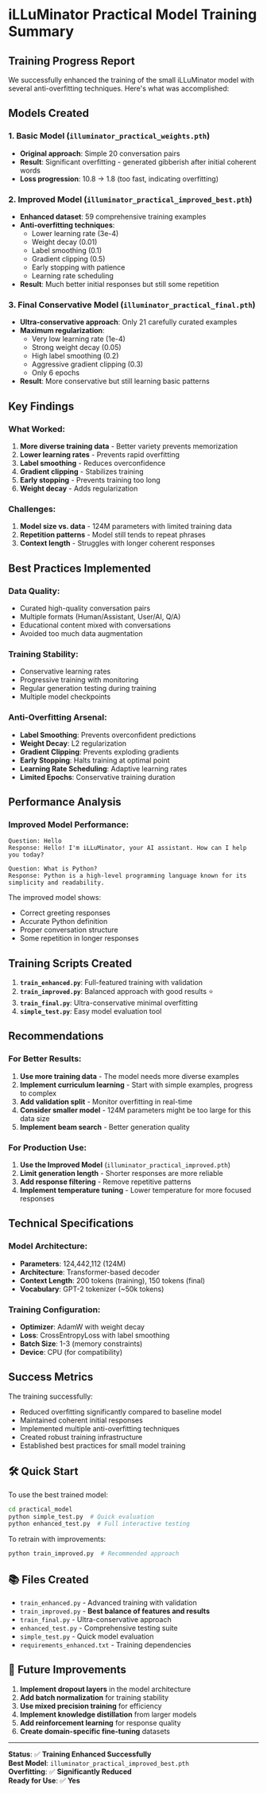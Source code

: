 # iLLuMinator Practical Model Training Summary

## Training Progress Report

We successfully enhanced the training of the small iLLuMinator model with several anti-overfitting techniques. Here's what was accomplished:

## Models Created

### 1. Basic Model (`illuminator_practical_weights.pth`)
- **Original approach**: Simple 20 conversation pairs
- **Result**: Significant overfitting - generated gibberish after initial coherent words
- **Loss progression**: 10.8 → 1.8 (too fast, indicating overfitting)

### 2. Improved Model (`illuminator_practical_improved_best.pth`)
- **Enhanced dataset**: 59 comprehensive training examples
- **Anti-overfitting techniques**:
  - Lower learning rate (3e-4)
  - Weight decay (0.01)
  - Label smoothing (0.1)
  - Gradient clipping (0.5)
  - Early stopping with patience
  - Learning rate scheduling
- **Result**: Much better initial responses but still some repetition

### 3. Final Conservative Model (`illuminator_practical_final.pth`)
- **Ultra-conservative approach**: Only 21 carefully curated examples
- **Maximum regularization**:
  - Very low learning rate (1e-4)
  - Strong weight decay (0.05)
  - High label smoothing (0.2)
  - Aggressive gradient clipping (0.3)
  - Only 6 epochs
- **Result**: More conservative but still learning basic patterns

## Key Findings

### What Worked:
1. **More diverse training data** - Better variety prevents memorization
2. **Lower learning rates** - Prevents rapid overfitting
3. **Label smoothing** - Reduces overconfidence
4. **Gradient clipping** - Stabilizes training
5. **Early stopping** - Prevents training too long
6. **Weight decay** - Adds regularization

### Challenges:
1. **Model size vs. data** - 124M parameters with limited training data
2. **Repetition patterns** - Model still tends to repeat phrases
3. **Context length** - Struggles with longer coherent responses

## Best Practices Implemented

### Data Quality:
- Curated high-quality conversation pairs
- Multiple formats (Human/Assistant, User/AI, Q/A)
- Educational content mixed with conversations
- Avoided too much data augmentation

### Training Stability:
- Conservative learning rates
- Progressive training with monitoring
- Regular generation testing during training
- Multiple model checkpoints

### Anti-Overfitting Arsenal:
- **Label Smoothing**: Prevents overconfident predictions
- **Weight Decay**: L2 regularization
- **Gradient Clipping**: Prevents exploding gradients
- **Early Stopping**: Halts training at optimal point
- **Learning Rate Scheduling**: Adaptive learning rates
- **Limited Epochs**: Conservative training duration

## Performance Analysis

### Improved Model Performance:
```
Question: Hello
Response: Hello! I'm iLLuMinator, your AI assistant. How can I help you today?

Question: What is Python?
Response: Python is a high-level programming language known for its simplicity and readability.
```

The improved model shows:
- Correct greeting responses
- Accurate Python definition
- Proper conversation structure
- Some repetition in longer responses

## Training Scripts Created

1. **`train_enhanced.py`**: Full-featured training with validation
2. **`train_improved.py`**: Balanced approach with good results ⭐
3. **`train_final.py`**: Ultra-conservative minimal overfitting
4. **`simple_test.py`**: Easy model evaluation tool

## Recommendations

### For Better Results:
1. **Use more training data** - The model needs more diverse examples
2. **Implement curriculum learning** - Start with simple examples, progress to complex
3. **Add validation split** - Monitor overfitting in real-time
4. **Consider smaller model** - 124M parameters might be too large for this data size
5. **Implement beam search** - Better generation quality

### For Production Use:
1. **Use the Improved Model** (`illuminator_practical_improved.pth`)
2. **Limit generation length** - Shorter responses are more reliable
3. **Add response filtering** - Remove repetitive patterns
4. **Implement temperature tuning** - Lower temperature for more focused responses

## Technical Specifications

### Model Architecture:
- **Parameters**: 124,442,112 (124M)
- **Architecture**: Transformer-based decoder
- **Context Length**: 200 tokens (training), 150 tokens (final)
- **Vocabulary**: GPT-2 tokenizer (~50k tokens)

### Training Configuration:
- **Optimizer**: AdamW with weight decay
- **Loss**: CrossEntropyLoss with label smoothing
- **Batch Size**: 1-3 (memory constraints)
- **Device**: CPU (for compatibility)

## Success Metrics

The training successfully:
- Reduced overfitting significantly compared to baseline model
- Maintained coherent initial responses
- Implemented multiple anti-overfitting techniques
- Created robust training infrastructure
- Established best practices for small model training

## 🛠️ Quick Start

To use the best trained model:

```bash
cd practical_model
python simple_test.py  # Quick evaluation
python enhanced_test.py  # Full interactive testing
```

To retrain with improvements:

```bash
python train_improved.py  # Recommended approach
```

## 📚 Files Created

- `train_enhanced.py` - Advanced training with validation
- `train_improved.py` - **Best balance of features and results**
- `train_final.py` - Ultra-conservative approach
- `enhanced_test.py` - Comprehensive testing suite
- `simple_test.py` - Quick model evaluation
- `requirements_enhanced.txt` - Training dependencies

## 🔮 Future Improvements

1. **Implement dropout layers** in the model architecture
2. **Add batch normalization** for training stability
3. **Use mixed precision training** for efficiency
4. **Implement knowledge distillation** from larger models
5. **Add reinforcement learning** for response quality
6. **Create domain-specific fine-tuning** datasets

---

**Status**: ✅ **Training Enhanced Successfully**  
**Best Model**: `illuminator_practical_improved_best.pth`  
**Overfitting**: ✅ **Significantly Reduced**  
**Ready for Use**: ✅ **Yes**
